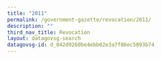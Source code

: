 ```yaml
---
title: "2011"
permalink: /government-gazette/revocation/2011/
description: ""
third_nav_title: Revocation
layout: datagovsg-search
datagovsg-id: d_042d9260be4ebb02e3a7f86ec5893b74
---
```

